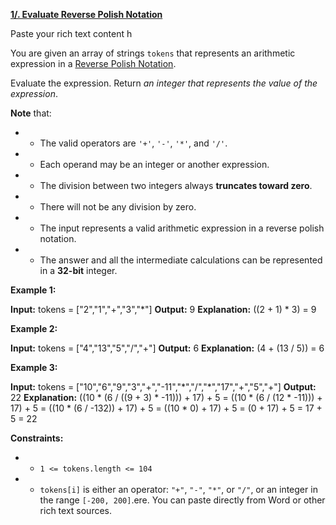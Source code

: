 [**1/. Evaluate Reverse Polish Notation**](https://leetcode.com/problems/evaluate-reverse-polish-notation)

Paste your rich text content h

You are given an array of strings `tokens` that represents an arithmetic expression in a [Reverse Polish Notation](http://en.wikipedia.org/wiki/Reverse_Polish_notation).

Evaluate the expression. Return *an integer that represents the value of the expression*.

**Note** that:

- - The valid operators are `'+'`, `'-'`, `'*'`, and `'/'`.
- - Each operand may be an integer or another expression.
- - The division between two integers always **truncates toward zero**.
- - There will not be any division by zero.
- - The input represents a valid arithmetic expression in a reverse polish notation.
- - The answer and all the intermediate calculations can be represented in a **32-bit** integer.

**Example 1:**

**Input:** tokens = \["2","1","+","3","\*"\]
**Output:** 9
**Explanation:** ((2 + 1) \* 3) = 9

**Example 2:**

**Input:** tokens = \["4","13","5","/","+"\]
**Output:** 6
**Explanation:** (4 + (13 / 5)) = 6

**Example 3:**

**Input:** tokens = \["10","6","9","3","+","-11","\*","/","\*","17","+","5","+"\]
**Output:** 22
**Explanation:** ((10 \* (6 / ((9 + 3) \* -11))) + 17) + 5
= ((10 \* (6 / (12 \* -11))) + 17) + 5
= ((10 \* (6 / -132)) + 17) + 5
= ((10 \* 0) + 17) + 5
= (0 + 17) + 5
= 17 + 5
= 22

**Constraints:**

- - `1 <= tokens.length <= 104`
- - `tokens[i]` is either an operator: `"+"`, `"-"`, `"*"`, or `"/"`, or an integer in the range `[-200, 200]`.ere. You can paste directly from Word or other rich text sources.

